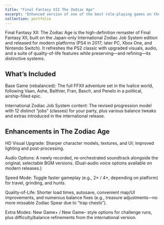 ```yaml
---
title: "Final Fantasy XII The Zodiac Age"
excerpt: "Enhanced version of one of the best role-playing games on the PS2.<br/><img src='/images/ffxii.webp'>"
collection: portfolio
---
```


Final Fantasy XII: The Zodiac Age is the high-definition remaster of Final Fantasy XII, built on the Japan-only International Zodiac Job System edition and released for modern platforms (PS4 in 2017; later PC, Xbox One, and Nintendo Switch). It refreshes the PS2 classic with upgraded visuals, audio, and a suite of quality-of-life features while preserving—and refining—its distinctive systems.

## What’s Included

Base Game (rebalanced): The full FFXII adventure set in the Ivalice world, following Vaan, Ashe, Balthier, Fran, Basch, and Penelo in a political, airship-filled epic.

International Zodiac Job System content: The revised progression model with 12 distinct “jobs” (classes) for your party, plus various balance tweaks and extras introduced in the international release.

## Enhancements in The Zodiac Age

HD Visual Upgrade: Sharper character models, textures, and UI; improved lighting and post-processing.

Audio Options: A newly recorded, re-orchestrated soundtrack alongside the original; selectable BGM versions. (Dual-audio voice options available on modern releases.)

Speed Mode: Toggle faster gameplay (e.g., 2× / 4×, depending on platform) for travel, grinding, and hunts.

Quality-of-Life: Shorter load times, autosave, convenient map/UI improvements, and numerous balance fixes (e.g., treasure adjustments—no more missable Zodiac Spear due to “trap chests”).

Extra Modes: New Game+ / New Game– style options for challenge runs, plus difficulty/balance refinements from the international version.